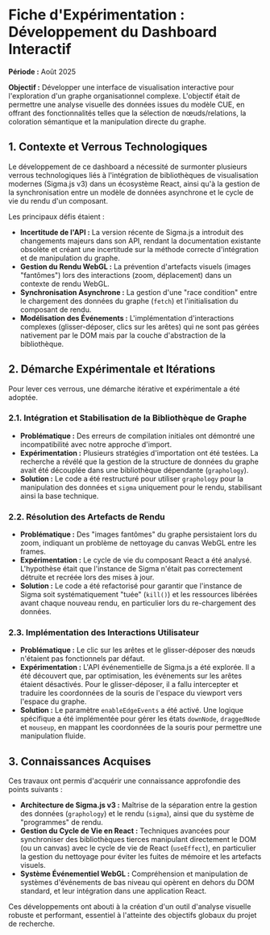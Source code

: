 # Fiche d'Expérimentation : Développement du Dashboard Interactif

**Période :** Août 2025

**Objectif :** Développer une interface de visualisation interactive pour l'exploration d'un graphe organisationnel complexe. L'objectif était de permettre une analyse visuelle des données issues du modèle CUE, en offrant des fonctionnalités telles que la sélection de nœuds/relations, la coloration sémantique et la manipulation directe du graphe.

## 1. Contexte et Verrous Technologiques

Le développement de ce dashboard a nécessité de surmonter plusieurs verrous technologiques liés à l'intégration de bibliothèques de visualisation modernes (Sigma.js v3) dans un écosystème React, ainsi qu'à la gestion de la synchronisation entre un modèle de données asynchrone et le cycle de vie du rendu d'un composant.

Les principaux défis étaient :
- **Incertitude de l'API :** La version récente de Sigma.js a introduit des changements majeurs dans son API, rendant la documentation existante obsolète et créant une incertitude sur la méthode correcte d'intégration et de manipulation du graphe.
- **Gestion du Rendu WebGL :** La prévention d'artefacts visuels (images "fantômes") lors des interactions (zoom, déplacement) dans un contexte de rendu WebGL.
- **Synchronisation Asynchrone :** La gestion d'une "race condition" entre le chargement des données du graphe (`fetch`) et l'initialisation du composant de rendu.
- **Modélisation des Événements :** L'implémentation d'interactions complexes (glisser-déposer, clics sur les arêtes) qui ne sont pas gérées nativement par le DOM mais par la couche d'abstraction de la bibliothèque.

## 2. Démarche Expérimentale et Itérations

Pour lever ces verrous, une démarche itérative et expérimentale a été adoptée.

### 2.1. Intégration et Stabilisation de la Bibliothèque de Graphe

- **Problématique :** Des erreurs de compilation initiales ont démontré une incompatibilité avec notre approche d'import.
- **Expérimentation :** Plusieurs stratégies d'importation ont été testées. La recherche a révélé que la gestion de la structure de données du graphe avait été découplée dans une bibliothèque dépendante (`graphology`).
- **Solution :** Le code a été restructuré pour utiliser `graphology` pour la manipulation des données et `sigma` uniquement pour le rendu, stabilisant ainsi la base technique.

### 2.2. Résolution des Artefacts de Rendu

- **Problématique :** Des "images fantômes" du graphe persistaient lors du zoom, indiquant un problème de nettoyage du canvas WebGL entre les frames.
- **Expérimentation :** Le cycle de vie du composant React a été analysé. L'hypothèse était que l'instance de Sigma n'était pas correctement détruite et recréée lors des mises à jour.
- **Solution :** Le code a été refactorisé pour garantir que l'instance de Sigma soit systématiquement "tuée" (`kill()`) et les ressources libérées avant chaque nouveau rendu, en particulier lors du re-chargement des données.

### 2.3. Implémentation des Interactions Utilisateur

- **Problématique :** Le clic sur les arêtes et le glisser-déposer des nœuds n'étaient pas fonctionnels par défaut.
- **Expérimentation :** L'API événementielle de Sigma.js a été explorée. Il a été découvert que, par optimisation, les événements sur les arêtes étaient désactivés. Pour le glisser-déposer, il a fallu intercepter et traduire les coordonnées de la souris de l'espace du viewport vers l'espace du graphe.
- **Solution :** Le paramètre `enableEdgeEvents` a été activé. Une logique spécifique a été implémentée pour gérer les états `downNode`, `draggedNode` et `mouseup`, en mappant les coordonnées de la souris pour permettre une manipulation fluide.

## 3. Connaissances Acquises

Ces travaux ont permis d'acquérir une connaissance approfondie des points suivants :
- **Architecture de Sigma.js v3 :** Maîtrise de la séparation entre la gestion des données (`graphology`) et le rendu (`sigma`), ainsi que du système de "programmes" de rendu.
- **Gestion du Cycle de Vie en React :** Techniques avancées pour synchroniser des bibliothèques tierces manipulant directement le DOM (ou un canvas) avec le cycle de vie de React (`useEffect`), en particulier la gestion du nettoyage pour éviter les fuites de mémoire et les artefacts visuels.
- **Système Événementiel WebGL :** Compréhension et manipulation de systèmes d'événements de bas niveau qui opèrent en dehors du DOM standard, et leur intégration dans une application React.

Ces développements ont abouti à la création d'un outil d'analyse visuelle robuste et performant, essentiel à l'atteinte des objectifs globaux du projet de recherche.
